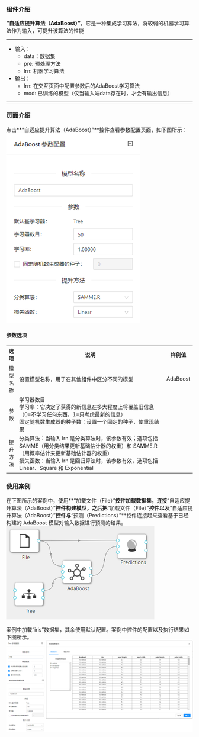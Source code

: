 ### 组件介绍
**“自适应提升算法（AdaBoost）”**，它是一种集成学习算法，将较弱的机器学习算法作为输入，可提升该算法的性能
<hr/>

- 输入：
  - data：数据集
  - pre: 预处理方法
  - lrn: 机器学习算法
- 输出：
  - lrn: 在交互页面中配置参数后的AdaBoost学习算法
  - mod: 已训练的模型（仅当输入端data存在时，才会有输出信息）
<hr/>


### 页面介绍
点击**“自适应提升算法（AdaBoost）”**控件查看参数配置页面，如下图所示：  
![param](/img/aistudio/model/adaboost/param.png)

#### 参数选项
<table>
  <tr>
    <th>选项</th>
    <th width="650">说明</th>
    <th>样例值</th>
  </tr>
  <tr>
      <td>模型名称</td> 
      <td>
      设置模型名称，用于在其他组件中区分不同的模型
      </td> 
      <td>AdaBoost</td>
  </tr>
  <tr>
      <td>参数</td> 
      <td>
      学习器数目<br/>
      学习率：它决定了获得的新信息在多大程度上将覆盖旧信息（0=不学习任何东西，1=只考虑最新的信息）<br/>
      固定随机数生成器的种子数：设置一个固定的种子，使重现结果
      </td> 
      <td></td>
  </tr>
  <tr>
      <td>提升方法</td> 
      <td>
      分类算法：当输入 lrn 是分类算法时，该参数有效；选项包括 SAMME（用分类结果更新基础估计器的权重）和 SAMME.R（用概率估计来更新基础估计器的权重）<br/>
      损失函数：当输入 lrn 是回归算法时，该参数有效，选项包括 Linear、Square 和 Exponential
      </td> 
      <td></td>
  </tr>
</table>

### 使用案例
在下图所示的案例中，使用**“加载文件（File）”**控件加载数据集，连接**“自适应提升算法（AdaBoost）”**控件构建模型，之后把**“加载文件（File）”**控件以及**“自适应提升算法（AdaBoost）”**控件与**“预测（Predictions）”**控件连接起来查看基于已经构建的 AdaBoost 模型对输入数据进行预测的结果。  
![workflow](/img/aistudio/model/adaboost/workflow.png)

案例中加载“iris”数据集，其余使用默认配置。案例中控件的配置以及执行结果如下图所示。  
![workflow-result](/img/aistudio/model/adaboost/workflow-result.png)